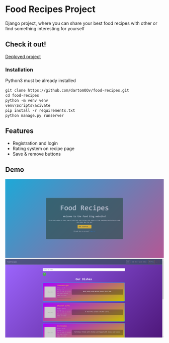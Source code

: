 # Food Recipes Project

Django project, where you can share your best food recipes with other or find something interesting for yourself

## Check it out!

[Deployed project](https://food-recipes-xxy7.onrender.com)

### Installation

Python3 must be already installed

```
git clone https://github.com/dartomOOv/food-recipes.git
cd food-recipes
python -m venv venv
venv\Scripts\acivate
pip install -r requirements.txt
python manage.py runserver
```

## Features

* Registration and login 
* Rating system on recipe page
* Save & remove buttons

## Demo

![img.png](img.png)
![img_1.png](img_1.png)
